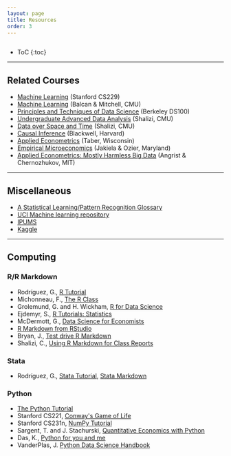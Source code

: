 ```yaml
---
layout: page
title: Resources
order: 3
---
```

<p style="height: 1px"></p>

* ToC
{:toc}

---

## Related Courses
- [Machine Learning](http://cs229.stanford.edu/index.html) (Stanford CS229)
- [Machine Learning](http://www.cs.cmu.edu/~ninamf/courses/601sp15/index.html) (Balcan & Mitchell, CMU)
- [Principles and Techniques of Data Science](http://www.ds100.org) (Berkeley DS100)
- [Undergraduate Advanced Data Analysis](http://www.stat.cmu.edu/~cshalizi/uADA/17/) (Shalizi, CMU)
- [Data over Space and Time](http://www.stat.cmu.edu/~cshalizi/dst/18/) (Shalizi, CMU)
- [Causal Inference](http://www.mattblackwell.org/teaching/gov2002/) (Blackwell, Harvard)
- [Applied Econometrics](https://www.ssc.wisc.edu/~ctaber/teaching.html) (Taber, Wisconsin)
- [Empirical Microeconomics](http://economics.ozier.com/econ626) (Jakiela & Ozier, Maryland)
- [Applied Econometrics: Mostly Harmless Big Data](https://ocw.mit.edu/courses/economics/14-387-applied-econometrics-mostly-harmless-big-data-fall-2014/index.htm) (Angrist & Chernozhukov, MIT)

---

## Miscellaneous
- [A Statistical Learning/Pattern Recognition Glossary](http://alumni.media.mit.edu/~tpminka/statlearn/glossary/)
- [UCI Machine learning repository](https://archive.ics.uci.edu/ml/index.php)
- [IPUMS](https://www.ipums.org/)
- [Kaggle](https://www.kaggle.com/)

---

## Computing

### R/R Markdown
- Rodríguez, G., [R Tutorial](https://data.princeton.edu/R)
- Michonneau, F., [The R Class](http://r-bio.github.io/)
- Grolemund, G. and H. Wickham, [R for Data Science](http://r4ds.had.co.nz/index.html)
- Ejdemyr, S., [R Tutorials: Statistics](https://sejdemyr.github.io/r-tutorials/statistics/)
- McDermott, G., [Data Science for Economists](https://github.com/uo-ec607/lectures)
- [R Markdown from RStudio](http://rmarkdown.rstudio.com)
- Bryan, J., [Test drive R Markdown](http://stat545.com/block007_first-use-rmarkdown.html)
- Shalizi, C., [Using R Markdown for Class Reports](http://www.stat.cmu.edu/~cshalizi/rmarkdown/)

### Stata
- Rodríguez, G., [Stata Tutorial](https://data.princeton.edu/stata), [Stata Markdown](https://data.princeton.edu/stata/markdown)

### Python
- [The Python Tutorial](https://docs.python.org/3/tutorial)
- Stanford CS221, [Conway's Game of Life](http://stanford.edu/~cpiech/cs221/handouts/pythonTutorial.html)
- Stanford CS231n, [NumPy Tutorial](https://cs231n.github.io/python-numpy-tutorial)
- Sargent, T. and J. Stachurski, [Quantitative Economics with Python](https://lectures.quantecon.org/py)
- Das, K., [Python for you and me](https://pymbook.readthedocs.io/en/latest)
- VanderPlas, J. [Python Data Science Handbook](https://jakevdp.github.io/PythonDataScienceHandbook)
